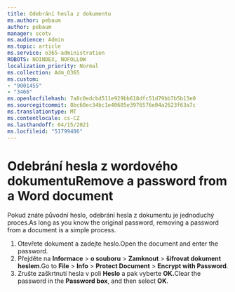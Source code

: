 ```yaml
---
title: Odebrání hesla z dokumentu
ms.author: pebaum
author: pebaum
manager: scotv
ms.audience: Admin
ms.topic: article
ms.service: o365-administration
ROBOTS: NOINDEX, NOFOLLOW
localization_priority: Normal
ms.collection: Adm_O365
ms.custom:
- "9001455"
- "3466"
ms.openlocfilehash: 7a8c0edcbd511e929bb618dfc51d79bb7b5b13e0
ms.sourcegitcommit: 8bc60ec34bc1e40685e3976576e04a2623f63a7c
ms.translationtype: MT
ms.contentlocale: cs-CZ
ms.lasthandoff: 04/15/2021
ms.locfileid: "51799406"
---
```

# <a name="remove-a-password-from-a-word-document"></a><span data-ttu-id="19af0-102">Odebrání hesla z wordového dokumentu</span><span class="sxs-lookup"><span data-stu-id="19af0-102">Remove a password from a Word document</span></span>

<span data-ttu-id="19af0-103">Pokud znáte původní heslo, odebrání hesla z dokumentu je jednoduchý proces.</span><span class="sxs-lookup"><span data-stu-id="19af0-103">As long as you know the original password, removing a password from a document is a simple process.</span></span>

1. <span data-ttu-id="19af0-104">Otevřete dokument a zadejte heslo.</span><span class="sxs-lookup"><span data-stu-id="19af0-104">Open the document and enter the password.</span></span>
2. <span data-ttu-id="19af0-105">Přejděte na **Informace**  >  **o souboru**  >  **Zamknout**  >  **šifrovat dokument heslem**.</span><span class="sxs-lookup"><span data-stu-id="19af0-105">Go to **File** > **Info** > **Protect Document** > **Encrypt with Password**.</span></span>
3. <span data-ttu-id="19af0-106">Zrušte zaškrtnutí hesla v poli **Heslo** a pak vyberte **OK.**</span><span class="sxs-lookup"><span data-stu-id="19af0-106">Clear the password in the **Password box**, and then select **OK**.</span></span>
